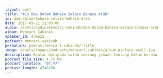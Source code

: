 ```yaml
---
layout: post
title: "#13 Doa Dalam Bahasa Selain Bahasa Arab"
id: doa-dalam-bahasa-selain-bahasa-arab
date: 2017-09-21 11:00:00
audio: assets/audio/mencari-sakinah/doa-dalam-bahasa-selain-bahasa-arab.mp3
album: Mencari Sakinah
speaker_id: drmaza
podcast: mencari-sakinah
permalink: podcast/mencari-sakinah/:title
image: assets/images/podcasts/mencari-sakinah/album-picture-small.jpg
description: Soalan daripada salah seorang jemaah tentang hukum berdoa dalam bahasa selain bahasa arab ketika solat. 
podcast_file_size: 4.75 MB
podcast_duration: "07:47"
podcast_length: 4748206
--- 
```

